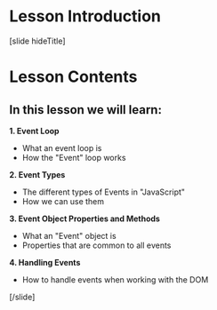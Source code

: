 # Lesson Introduction

[slide hideTitle]
# Lesson Contents

## In this lesson we will learn:

**1. Event Loop**

- What an event loop is
- How the "Event" loop works

**2. Event Types**

- The different types of Events in "JavaScript"
- How we can use them

**3. Event Object Properties and Methods**

- What an "Event" object is
- Properties that are common to all еvents

**4. Handling Events**

- How to handle events when working with the DOM

[/slide]
